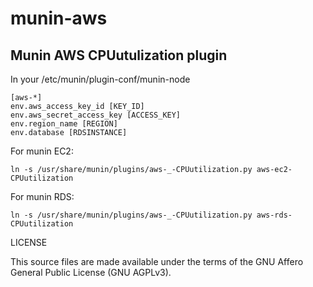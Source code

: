 # munin-aws
## Munin AWS CPUutulization plugin
In your /etc/munin/plugin-conf/munin-node
```
[aws-*]
env.aws_access_key_id [KEY_ID]
env.aws_secret_access_key [ACCESS_KEY]
env.region_name [REGION]
env.database [RDSINSTANCE]
```
For munin EC2:
```
ln -s /usr/share/munin/plugins/aws-_-CPUutilization.py aws-ec2-CPUutilization
```
For munin RDS:
```
ln -s /usr/share/munin/plugins/aws-_-CPUutilization.py aws-rds-CPUutilization
```

LICENSE

This source files are made available under the terms of the GNU Affero General Public License (GNU AGPLv3).

